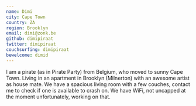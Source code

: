 ```yaml
---
name: Dimi
city: Cape Town
country: ZA
region: Brooklyn
email: dimi@zonk.be
github: dimipiraat
twitter: dimipiraat
couchsurfing: dimipiraat
bewelcome: dimid
---
```


I am a pirate (as in Pirate Party) from Belgium, who moved to sunny Cape Town.
Living in an apartment in Brooklyn (Milnerton) with an awesome artist as house mate. We have a spacious living room with a few couches, contact me to check if one is available to crash on.
We have WiFi, not uncapped at the moment unfortunately, working on that.
